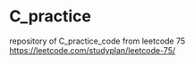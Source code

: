 # C_practice

repository of C_practice_code from leetcode 75
https://leetcode.com/studyplan/leetcode-75/
